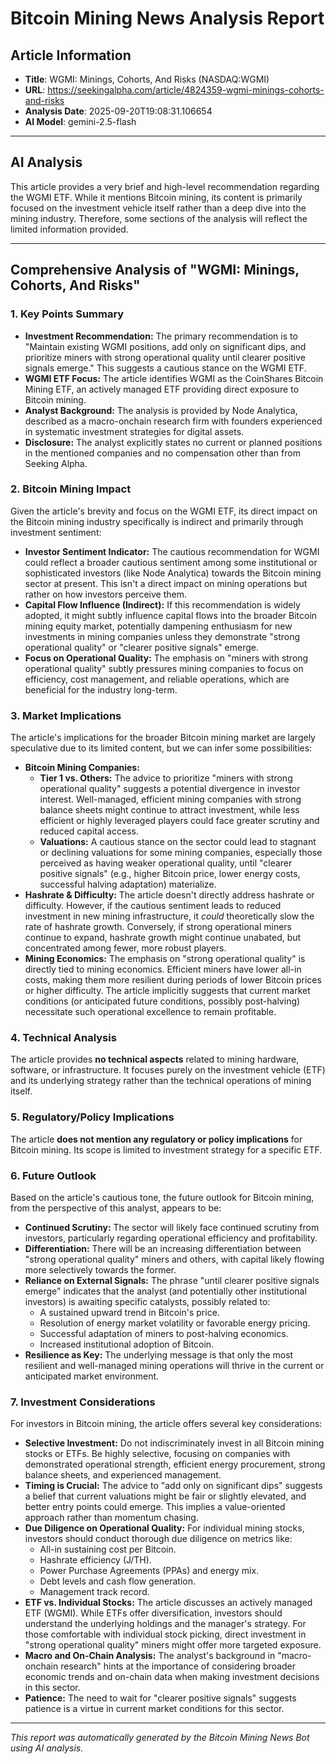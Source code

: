 # Bitcoin Mining News Analysis Report

## Article Information
- **Title**: WGMI: Minings, Cohorts, And Risks (NASDAQ:WGMI)
- **URL**: https://seekingalpha.com/article/4824359-wgmi-minings-cohorts-and-risks
- **Analysis Date**: 2025-09-20T19:08:31.106654
- **AI Model**: gemini-2.5-flash

---

## AI Analysis

This article provides a very brief and high-level recommendation regarding the WGMI ETF. While it mentions Bitcoin mining, its content is primarily focused on the investment vehicle itself rather than a deep dive into the mining industry. Therefore, some sections of the analysis will reflect the limited information provided.

---

## Comprehensive Analysis of "WGMI: Minings, Cohorts, And Risks"

### 1. Key Points Summary

*   **Investment Recommendation:** The primary recommendation is to "Maintain existing WGMI positions, add only on significant dips, and prioritize miners with strong operational quality until clearer positive signals emerge." This suggests a cautious stance on the WGMI ETF.
*   **WGMI ETF Focus:** The article identifies WGMI as the CoinShares Bitcoin Mining ETF, an actively managed ETF providing direct exposure to Bitcoin mining.
*   **Analyst Background:** The analysis is provided by Node Analytica, described as a macro-onchain research firm with founders experienced in systematic investment strategies for digital assets.
*   **Disclosure:** The analyst explicitly states no current or planned positions in the mentioned companies and no compensation other than from Seeking Alpha.

### 2. Bitcoin Mining Impact

Given the article's brevity and focus on the WGMI ETF, its direct impact on the Bitcoin mining industry specifically is indirect and primarily through investment sentiment:

*   **Investor Sentiment Indicator:** The cautious recommendation for WGMI could reflect a broader cautious sentiment among some institutional or sophisticated investors (like Node Analytica) towards the Bitcoin mining sector at present. This isn't a direct impact on mining operations but rather on how investors perceive them.
*   **Capital Flow Influence (Indirect):** If this recommendation is widely adopted, it might subtly influence capital flows into the broader Bitcoin mining equity market, potentially dampening enthusiasm for new investments in mining companies unless they demonstrate "strong operational quality" or "clearer positive signals" emerge.
*   **Focus on Operational Quality:** The emphasis on "miners with strong operational quality" subtly pressures mining companies to focus on efficiency, cost management, and reliable operations, which are beneficial for the industry long-term.

### 3. Market Implications

The article's implications for the broader Bitcoin mining market are largely speculative due to its limited content, but we can infer some possibilities:

*   **Bitcoin Mining Companies:**
    *   **Tier 1 vs. Others:** The advice to prioritize "miners with strong operational quality" suggests a potential divergence in investor interest. Well-managed, efficient mining companies with strong balance sheets might continue to attract investment, while less efficient or highly leveraged players could face greater scrutiny and reduced capital access.
    *   **Valuations:** A cautious stance on the sector could lead to stagnant or declining valuations for some mining companies, especially those perceived as having weaker operational quality, until "clearer positive signals" (e.g., higher Bitcoin price, lower energy costs, successful halving adaptation) materialize.
*   **Hashrate & Difficulty:** The article doesn't directly address hashrate or difficulty. However, if the cautious sentiment leads to reduced investment in new mining infrastructure, it *could* theoretically slow the rate of hashrate growth. Conversely, if strong operational miners continue to expand, hashrate growth might continue unabated, but concentrated among fewer, more robust players.
*   **Mining Economics:** The emphasis on "strong operational quality" is directly tied to mining economics. Efficient miners have lower all-in costs, making them more resilient during periods of lower Bitcoin prices or higher difficulty. The article implicitly suggests that current market conditions (or anticipated future conditions, possibly post-halving) necessitate such operational excellence to remain profitable.

### 4. Technical Analysis

The article provides **no technical aspects** related to mining hardware, software, or infrastructure. It focuses purely on the investment vehicle (ETF) and its underlying strategy rather than the technical operations of mining itself.

### 5. Regulatory/Policy Implications

The article **does not mention any regulatory or policy implications** for Bitcoin mining. Its scope is limited to investment strategy for a specific ETF.

### 6. Future Outlook

Based on the article's cautious tone, the future outlook for Bitcoin mining, from the perspective of this analyst, appears to be:

*   **Continued Scrutiny:** The sector will likely face continued scrutiny from investors, particularly regarding operational efficiency and profitability.
*   **Differentiation:** There will be an increasing differentiation between "strong operational quality" miners and others, with capital likely flowing more selectively towards the former.
*   **Reliance on External Signals:** The phrase "until clearer positive signals emerge" indicates that the analyst (and potentially other institutional investors) is awaiting specific catalysts, possibly related to:
    *   A sustained upward trend in Bitcoin's price.
    *   Resolution of energy market volatility or favorable energy pricing.
    *   Successful adaptation of miners to post-halving economics.
    *   Increased institutional adoption of Bitcoin.
*   **Resilience as Key:** The underlying message is that only the most resilient and well-managed mining operations will thrive in the current or anticipated market environment.

### 7. Investment Considerations

For investors in Bitcoin mining, the article offers several key considerations:

*   **Selective Investment:** Do not indiscriminately invest in all Bitcoin mining stocks or ETFs. Be highly selective, focusing on companies with demonstrated operational strength, efficient energy procurement, strong balance sheets, and experienced management.
*   **Timing is Crucial:** The advice to "add only on significant dips" suggests a belief that current valuations might be fair or slightly elevated, and better entry points could emerge. This implies a value-oriented approach rather than momentum chasing.
*   **Due Diligence on Operational Quality:** For individual mining stocks, investors should conduct thorough due diligence on metrics like:
    *   All-in sustaining cost per Bitcoin.
    *   Hashrate efficiency (J/TH).
    *   Power Purchase Agreements (PPAs) and energy mix.
    *   Debt levels and cash flow generation.
    *   Management track record.
*   **ETF vs. Individual Stocks:** The article discusses an actively managed ETF (WGMI). While ETFs offer diversification, investors should understand the underlying holdings and the manager's strategy. For those comfortable with individual stock picking, direct investment in "strong operational quality" miners might offer more targeted exposure.
*   **Macro and On-Chain Analysis:** The analyst's background in "macro-onchain research" hints at the importance of considering broader economic trends and on-chain data when making investment decisions in this sector.
*   **Patience:** The need to wait for "clearer positive signals" suggests patience is a virtue in current market conditions for this sector.

---

*This report was automatically generated by the Bitcoin Mining News Bot using AI analysis.*
